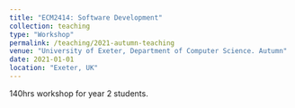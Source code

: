 ```yaml
---
title: "ECM2414: Software Development"
collection: teaching
type: "Workshop"
permalink: /teaching/2021-autumn-teaching
venue: "University of Exeter, Department of Computer Science. Autumn"
date: 2021-01-01
location: "Exeter, UK"
---
```

140hrs workshop for year 2 students.


